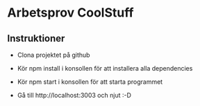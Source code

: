 # Arbetsprov CoolStuff


## Instruktioner

* Clona projektet på github

* Kör npm install i konsollen för att installera alla dependencies

* Kör npm start i konsollen för att starta programmet

* Gå till http://localhost:3003 och njut :-D




